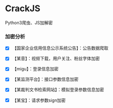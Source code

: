 # CrackJS

Python3爬虫、JS加解密



### 加密分析

- [x] 【国家企业信用信息公示系统公告】：公告数据爬取 
- [x] 【某音】：视频下载，用户关注、粉丝字体加密
- [x] 【migu】：登录信息加密
- [x] 【某监测平台】：接口参数信息加密
- [x] 【某裁判文书检索网站】：模拟登录参数信息加密
- [x] 【某宝】：请求参数sign加密

